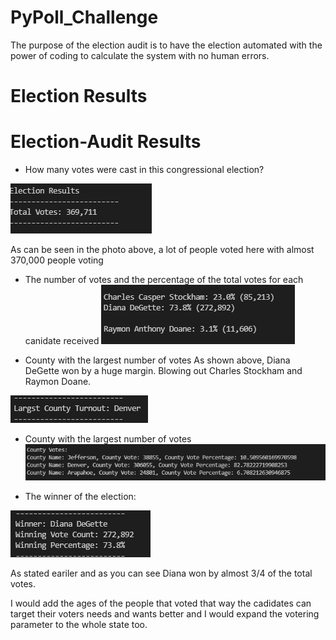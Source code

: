 # PyPoll_Challenge

The purpose of the election audit is to have the election automated with the power of coding to calculate the system with no human errors.

# Election Results

# Election-Audit Results
- How many votes were cast in this congressional election?

![Total_Votes](https://github.com/GaryGibbs-777/PyPoll_Challenge/blob/main/Total_Election_Votes.PNG)

As can be seen in the photo above, a lot of people voted here with almost 370,000 people voting

- The number of votes and the percentage of the total votes for each canidate received
![Percentage_total](https://github.com/GaryGibbs-777/PyPoll_Challenge/blob/main/Cadidate_Percentage.PNG)

- County with the largest number of votes
As shown above, Diana DeGette won by a huge margin. Blowing out Charles Stockham and Raymon Doane.

![County_votes](https://github.com/GaryGibbs-777/PyPoll_Challenge/blob/main/County_with_largest_votes.PNG)

- County with the largest number of votes 
![Vote_percentage](https://github.com/GaryGibbs-777/PyPoll_Challenge/blob/main/Vote_Percentage.PNG)

- The winner of the election: 

![Winner](https://github.com/GaryGibbs-777/PyPoll_Challenge/blob/main/Winner_cadidate.PNG)

As stated eariler and as you can see Diana won by almost 3/4 of the total votes.


I would add the ages of the people that voted that way the cadidates can target their voters needs and wants better and I would expand the votering parameter to the whole state too.
